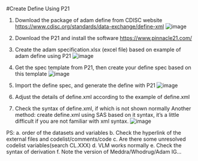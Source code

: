 #Create Define Using P21
1. Download the package of adam define from CDISC website
https://www.cdisc.org/standards/data-exchange/define-xml
 ![image](https://user-images.githubusercontent.com/114982176/215491080-086c333d-351f-4395-af5f-9a2d5068cc7f.png)

2. Download the P21 and install the software
https://www.pinnacle21.com/

3. Create the adam specification.xlsx (excel file) based on example of adam define using P21
 ![image](https://user-images.githubusercontent.com/114982176/215491029-0988fe6e-c9f9-47c1-9e24-61ec9891b366.png)


4. Get the spec template from P21, then create your define spec based on this template
 ![image](https://user-images.githubusercontent.com/114982176/215491153-44e8db8f-625c-45d1-9418-69f03e0df59d.png)


5. Import the define spec, and generate the define with P21
 ![image](https://user-images.githubusercontent.com/114982176/215491124-4414803d-9d3c-4866-8146-d5bdfd976a48.png)


6. Adjust the details of define.xml according to the example of define.xml 

7. Check the syntax of define.xml, if which is not shown normally
   Another method: create define.xml using SAS based on it syntax, it’s a little difficult if you are not  familiar with xml syntax.
 ![image](https://user-images.githubusercontent.com/114982176/215491198-79ac753a-acd5-479d-a4cf-fffe405d2691.png)


PS:
a. order of the datasets and variables
b. Check the hyperlink of the external files and codelist/comments/code
c. Are there some unresolved codelist variables(search CL.XXX) 
d. VLM works normally
e. Check the syntax of derivation
f. Note the version of Meddra/Whodrug/Adam IG... 



